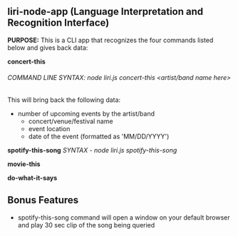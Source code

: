 ## liri-node-app (Language Interpretation and Recognition Interface)
**PURPOSE:** This is a CLI app that recognizes the four commands listed below and gives back data:

**concert-this**
###### COMMAND LINE SYNTAX: node liri.js concert-this <artist/band name here>
This will bring back the following data:
* number of upcoming events by the artist/band
  * concert/venue/festival name
  * event location
  * date of the event (formatted as 'MM/DD/YYYY')
  
[]()

**spotify-this-song** *SYNTAX - node liri.js spotify-this-song <song name here>*
  
**movie-this**

**do-what-it-says**

## Bonus Features
* spotify-this-song command will open a window on your default browser and play 30 sec clip of the song being queried
